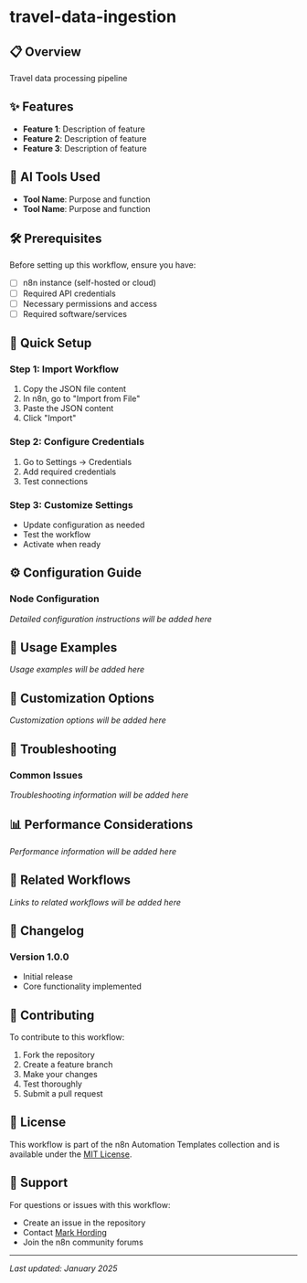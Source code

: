 # travel-data-ingestion

## 📋 Overview

Travel data processing pipeline

## ✨ Features

- **Feature 1**: Description of feature
- **Feature 2**: Description of feature
- **Feature 3**: Description of feature

## 🤖 AI Tools Used

- **Tool Name**: Purpose and function
- **Tool Name**: Purpose and function

## 🛠️ Prerequisites

Before setting up this workflow, ensure you have:

- [ ] n8n instance (self-hosted or cloud)
- [ ] Required API credentials
- [ ] Necessary permissions and access
- [ ] Required software/services

## 🚀 Quick Setup

### Step 1: Import Workflow
1. Copy the JSON file content
2. In n8n, go to "Import from File"
3. Paste the JSON content
4. Click "Import"

### Step 2: Configure Credentials
1. Go to Settings → Credentials
2. Add required credentials
3. Test connections

### Step 3: Customize Settings
- Update configuration as needed
- Test the workflow
- Activate when ready

## ⚙️ Configuration Guide

### Node Configuration

*Detailed configuration instructions will be added here*

## 📖 Usage Examples

*Usage examples will be added here*

## 🔧 Customization Options

*Customization options will be added here*

## 🐛 Troubleshooting

### Common Issues

*Troubleshooting information will be added here*

## 📊 Performance Considerations

*Performance information will be added here*

## 🔗 Related Workflows

*Links to related workflows will be added here*

## 📝 Changelog

### Version 1.0.0
- Initial release
- Core functionality implemented

## 🤝 Contributing

To contribute to this workflow:
1. Fork the repository
2. Create a feature branch
3. Make your changes
4. Test thoroughly
5. Submit a pull request

## 📄 License

This workflow is part of the n8n Automation Templates collection and is available under the [MIT License](../../../LICENSE).

## 📧 Support

For questions or issues with this workflow:
- Create an issue in the repository
- Contact [Mark Hording](mailto:markhording@gmail.com)
- Join the n8n community forums

---

*Last updated: January 2025*
